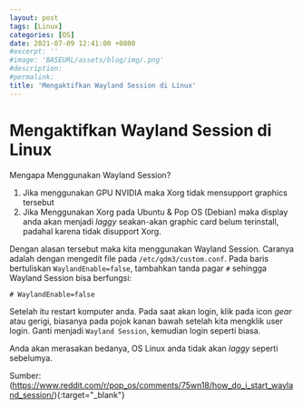 ```yaml
---
layout: post
tags: [Linux]
categories: [OS]
date: 2021-07-09 12:41:00 +0800
#excerpt: ''
#image: 'BASEURL/assets/blog/img/.png'
#description:
#permalink:
title: 'Mengaktifkan Wayland Session di Linux'
---
```


# Mengaktifkan Wayland Session di Linux
Mengapa Menggunakan Wayland Session?

1. Jika menggunakan GPU NVIDIA maka Xorg tidak mensupport graphics tersebut
2. Jika Menggunakan Xorg pada Ubuntu & Pop OS (Debian) maka display anda akan menjadi _laggy_ seakan-akan graphic card belum terinstall, padahal karena tidak disupport Xorg.

Dengan alasan tersebut maka kita menggunakan Wayland Session. Caranya adalah dengan mengedit file pada `/etc/gdm3/custom.conf`. Pada baris bertuliskan `WaylandEnable=false`, tambahkan tanda pagar `#` sehingga Wayland Session bisa berfungsi:
```
# WaylandEnable=false
```

Setelah itu restart komputer anda. Pada saat akan login, klik pada icon _gear_ atau gerigi, biasanya pada pojok kanan bawah setelah kita mengklik user login. Ganti menjadi `Wayland Session`, kemudian login seperti biasa.

Anda akan merasakan bedanya, OS Linux anda tidak akan _laggy_ seperti sebelumya.

Sumber:
(https://www.reddit.com/r/pop_os/comments/75wn18/how_do_i_start_wayland_session/){:target="_blank"} 